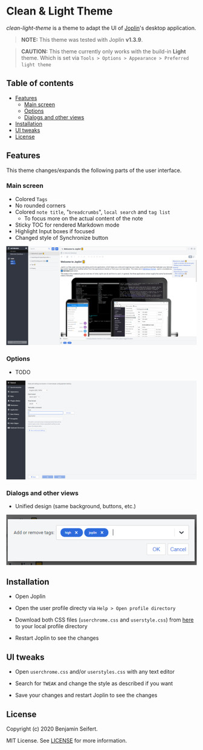 # Clean & Light Theme

_clean-light-theme_ is a theme to adapt the UI of [Joplin](https://joplinapp.org/)'s desktop application.

> **NOTE:** This theme was tested with Joplin **v1.3.9**.

> **CAUTION:**
> This theme currently only works with the build-in **Light** theme.
> Which is set via `Tools > Options > Appearance > Preferred light theme`

## Table of contents

- [Features](#features)
  - [Main screen](#main-screen)
  - [Options](#options)
  - [Dialogs and other views](#dialogs-and-other-views)
- [Installation](#installation)
- [UI tweaks](#ui-tweaks)
- [License](#license)

## Features

This theme changes/expands the following parts of the user interface.

### Main screen

- Colored `Tags`
- No rounded corners
- Colored `note title`, "`breadcrumbs`", `local search` and `tag list`
  - To focus more on the actual content of the note
- Sticky TOC for rendered Markdown mode
- Highlight Input boxes if focused
- Changed style of Synchronize button

![Main Screen](./assets/main.png)

### Options

- TODO

![Options](./assets/options.png)

### Dialogs and other views

- Unified design (same background, buttons, etc.)

![Dialog](./assets/dialog.png)

## Installation

- Open Joplin

- Open the user profile directy via `Help > Open profile directory`

- Download both CSS files (`userchrome.css` and `userstyle.css`) from [here](./theme) to your local profile directory

- Restart Joplin to see the changes

## UI tweaks

- Open `userchrome.css` and/or `userstyles.css` with any text editor

- Search for `TWEAK` and change the style as described if you want

- Save your changes and restart Joplin to see the changes

## License

Copyright (c) 2020 Benjamin Seifert.

MIT License. See [LICENSE](./LICENSE) for more information.
